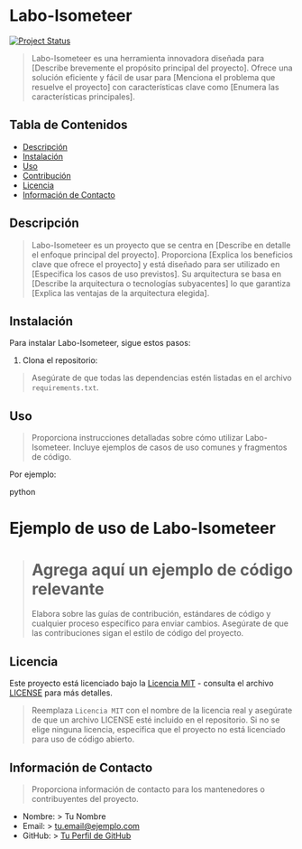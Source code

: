 # Labo-Isometeer

[![Project Status](https://img.shields.io/badge/status-active-success.svg)](https://github.com/YOUR_USERNAME/Labo-Isometeer)

> Labo-Isometeer es una herramienta innovadora diseñada para [Describe brevemente el propósito principal del proyecto]. Ofrece una solución eficiente y fácil de usar para [Menciona el problema que resuelve el proyecto] con características clave como [Enumera las características principales].

## Tabla de Contenidos

- [Descripción](#descripción)
- [Instalación](#instalación)
- [Uso](#uso)
- [Contribución](#contribución)
- [Licencia](#licencia)
- [Información de Contacto](#información-de-contacto)

## Descripción

> Labo-Isometeer es un proyecto que se centra en [Describe en detalle el enfoque principal del proyecto]. Proporciona [Explica los beneficios clave que ofrece el proyecto] y está diseñado para ser utilizado en [Especifica los casos de uso previstos]. Su arquitectura se basa en [Describe la arquitectura o tecnologías subyacentes] lo que garantiza [Explica las ventajas de la arquitectura elegida].

## Instalación

Para instalar Labo-Isometeer, sigue estos pasos:

1. Clona el repositorio:

> Asegúrate de que todas las dependencias estén listadas en el archivo `requirements.txt`.

## Uso

> Proporciona instrucciones detalladas sobre cómo utilizar Labo-Isometeer. Incluye ejemplos de casos de uso comunes y fragmentos de código.

Por ejemplo:

python
# Ejemplo de uso de Labo-Isometeer
> # Agrega aquí un ejemplo de código relevante
> Elabora sobre las guías de contribución, estándares de código y cualquier proceso específico para enviar cambios. Asegúrate de que las contribuciones sigan el estilo de código del proyecto.

## Licencia

Este proyecto está licenciado bajo la [Licencia MIT](LICENSE) - consulta el archivo [LICENSE](LICENSE) para más detalles.

> Reemplaza `Licencia MIT` con el nombre de la licencia real y asegúrate de que un archivo LICENSE esté incluido en el repositorio. Si no se elige ninguna licencia, especifica que el proyecto no está licenciado para uso de código abierto.

## Información de Contacto

> Proporciona información de contacto para los mantenedores o contribuyentes del proyecto.

*   Nombre: > Tu Nombre
*   Email: > tu.email@ejemplo.com
*   GitHub: > [Tu Perfil de GitHub](https://github.com/TU_USUARIO)
